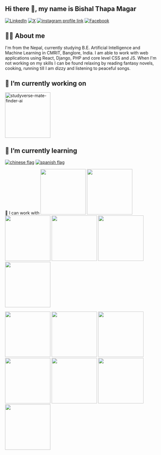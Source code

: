 ## Hi there 👋, my name is Bishal Thapa Magar

[![LinkedIn](https://img.shields.io/badge/LinkedIn-0A66C2?style=for-the-badge&logo=linkedin&logoColor=white)](https://www.linkedin.com/in/bishal-thapa-magar-2002-10-15-morning/)
[![X](https://img.shields.io/badge/X-000000?style=for-the-badge&logo=x&logoColor=white)](https://x.com/Bishal__Thapa)
[![instagram profile link](https://img.shields.io/badge/Instagram-E4405F?style=for-the-badge&logo=instagram&logoColor=white)](https://www.instagram.com/bishal_7hapa_magar/)
[![Facebook](https://img.shields.io/badge/-Facebook-1877F2?style=for-the-badge&logo=facebook&logoColor=white)](https://www.facebook.com/bishalthapa2022)
<!--
[![youtube channel link](https://img.shields.io/badge/YouTube-FF0000?style=for-the-badge&logo=youtube&logoColor=white)](https://youtube.com/pramit)
[![discord server link](https://img.shields.io/badge/Discord-7289DA?style=for-the-badge&logo=discord&logoColor=white)](https://discordapp.com/users/617644526886060062)
-->

## 🙋‍♂️ About me

<!-- ![profile view count](https://komarev.com/ghpvc/?username=bobbyg603) -->

I'm from the Nepal, currently studying B.E. Artificial Intelligence and Machine Learning in CMRIT, Banglore, India. I am able to work with web applications using React, Django, PHP and core level CSS and JS. When I'm not working on my skills I can be found relaxing by reading fantasy novels, cooking, running till I am dizzy and listening to peaceful songs.

## 🔭 I’m currently working on 

[<img src="assets/bugsplat-slingshot-small.png" alt="studyverse-mate-finder-ai" height="150px">](https://github.com/AnupDangi/studyverse-mate-finder-ai)

## 🌱 I’m currently learning 

[![chinese flag](assets/chinese-flag-round.svg)](https://www.duolingo.com/profile/bobbyg603)
[![spanish flag](assets/spanish-flag-round.svg)](https://www.duolingo.com/profile/bobbyg603)

🔨 I can work with
<img src="https://cdn.jsdelivr.net/gh/devicons/devicon/icons/c/c-original.svg" width="150" />
<img src="https://cdn.jsdelivr.net/gh/devicons/devicon/icons/csharp/csharp-original.svg" width="150" />
<img src="https://cdn.jsdelivr.net/gh/devicons/devicon/icons/java/java-original.svg" width="150" />
<img src="https://cdn.jsdelivr.net/gh/devicons/devicon/icons/python/python-original.svg" width="150" />
<img src="https://cdn.jsdelivr.net/gh/devicons/devicon/icons/php/php-original.svg" width="150" />
<img src="https://cdn.jsdelivr.net/gh/devicons/devicon/icons/javascript/javascript-original.svg" width="150" />

<img src="https://cdn.jsdelivr.net/gh/devicons/devicon/icons/dot-net/dot-net-original.svg" width="150" />
<img src="https://cdn.jsdelivr.net/gh/devicons/devicon/icons/react/react-original.svg" width="150" />
<img src="https://cdn.jsdelivr.net/gh/devicons/devicon/icons/django/django-original.svg" width="150" />

<img src="https://cdn.jsdelivr.net/gh/devicons/devicon/icons/tensorflow/tensorflow-original.svg" width="150" />
<img src="https://cdn.jsdelivr.net/gh/devicons/devicon/icons/pytorch/pytorch-original.svg" width="150" />
<img src="https://cdn.jsdelivr.net/gh/devicons/devicon/icons/pandas/pandas-original.svg" width="150" />
<img src="https://cdn.jsdelivr.net/gh/devicons/devicon/icons/numpy/numpy-original.svg" width="150" />
